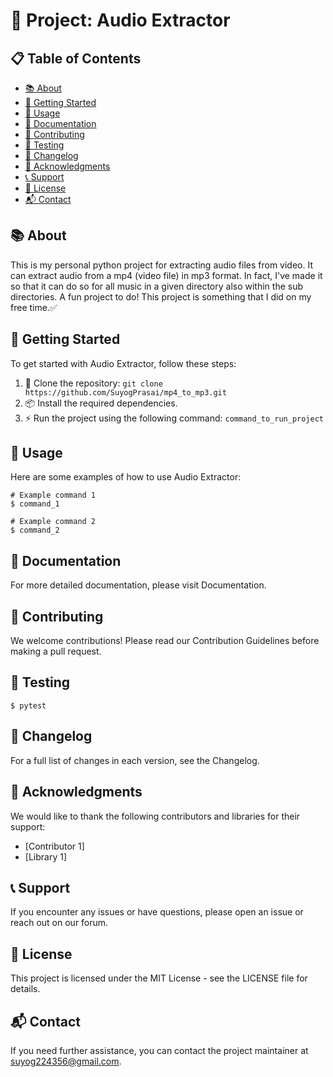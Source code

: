 # 🚀 Project: Audio Extractor

## 📋 Table of Contents
- [📚 About](#about)
- [🚀 Getting Started](#getting-started)
- [🔧 Usage](#usage)
- [📖 Documentation](#documentation)
- [🤝 Contributing](#contributing)
- [🧪 Testing](#testing)
- [📝 Changelog](#changelog)
- [🙏 Acknowledgments](#acknowledgments)
- [📞 Support](#support)
- [📜 License](#license)
- [📬 Contact](#contact)


## 📚 About
This is my personal python project for extracting audio files from video. It can extract audio from a mp4 (video file) in mp3 format. In fact, I've made it so that it can do so for all music in a given directory also within the sub directories. A fun project to do! This project is something that I did on my free time.✅

## 🚀 Getting Started
To get started with Audio Extractor, follow these steps:

1. 🔄 Clone the repository: `git clone https://github.com/SuyogPrasai/mp4_to_mp3.git`
2. 📦 Install the required dependencies.
3. ⚡  Run the project using the following command: `command_to_run_project`

## 🔧 Usage
Here are some examples of how to use Audio Extractor:

```shell
# Example command 1
$ command_1

# Example command 2
$ command_2
```

## 📖 Documentation
For more detailed documentation, please visit Documentation.

## 🤝 Contributing
We welcome contributions! Please read our Contribution Guidelines before making a pull request.

## 🧪 Testing
```shell
$ pytest
```

## 📝 Changelog
For a full list of changes in each version, see the Changelog.

## 🙏 Acknowledgments
We would like to thank the following contributors and libraries for their support:

- [Contributor 1]
- [Library 1]

## 📞 Support
If you encounter any issues or have questions, please open an issue or reach out on our forum.

## 📜 License
This project is licensed under the MIT License - see the LICENSE file for details.

## 📬 Contact
If you need further assistance, you can contact the project maintainer at suyog224356@gmail.com.
